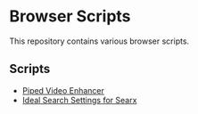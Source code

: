 # Browser Scripts

This repository contains various browser scripts.

## Scripts

- [Piped Video Enhancer](https://github.com/danielytuk/browser-scripts/tree/main/piped-video-enhancer)
- [Ideal Search Settings for Searx](https://github.com/danielytuk/browser-scripts/tree/main/searx-ideal-settings)
